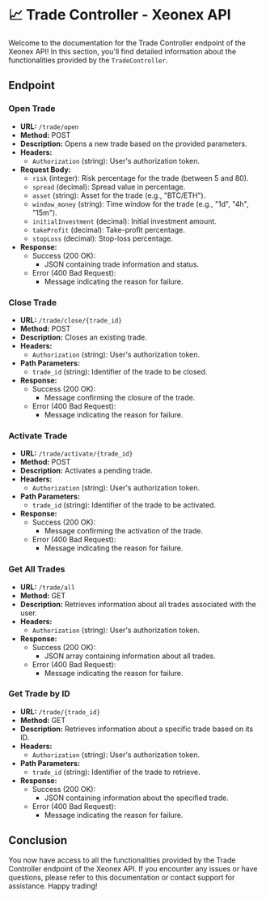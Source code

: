 # 📈 Trade Controller - Xeonex API

Welcome to the documentation for the Trade Controller endpoint of the Xeonex API! In this section, you'll find detailed information about the functionalities provided by the `TradeController`.

## Endpoint

### Open Trade

- **URL:** `/trade/open`
- **Method:** POST
- **Description:** Opens a new trade based on the provided parameters.
- **Headers:**
    - `Authorization` (string): User's authorization token.
- **Request Body:**
    - `risk` (integer): Risk percentage for the trade (between 5 and 80).
    - `spread` (decimal): Spread value in percentage.
    - `asset` (string): Asset for the trade (e.g., "BTC/ETH").
    - `window_money` (string): Time window for the trade (e.g., "1d", "4h", "15m").
    - `initialInvestment` (decimal): Initial investment amount.
    - `takeProfit` (decimal): Take-profit percentage.
    - `stopLoss` (decimal): Stop-loss percentage.
- **Response:**
    - Success (200 OK):
        - JSON containing trade information and status.
    - Error (400 Bad Request):
        - Message indicating the reason for failure.

### Close Trade

- **URL:** `/trade/close/{trade_id}`
- **Method:** POST
- **Description:** Closes an existing trade.
- **Headers:**
    - `Authorization` (string): User's authorization token.
- **Path Parameters:**
    - `trade_id` (string): Identifier of the trade to be closed.
- **Response:**
    - Success (200 OK):
        - Message confirming the closure of the trade.
    - Error (400 Bad Request):
        - Message indicating the reason for failure.

### Activate Trade

- **URL:** `/trade/activate/{trade_id}`
- **Method:** POST
- **Description:** Activates a pending trade.
- **Headers:**
    - `Authorization` (string): User's authorization token.
- **Path Parameters:**
    - `trade_id` (string): Identifier of the trade to be activated.
- **Response:**
    - Success (200 OK):
        - Message confirming the activation of the trade.
    - Error (400 Bad Request):
        - Message indicating the reason for failure.

### Get All Trades

- **URL:** `/trade/all`
- **Method:** GET
- **Description:** Retrieves information about all trades associated with the user.
- **Headers:**
    - `Authorization` (string): User's authorization token.
- **Response:**
    - Success (200 OK):
        - JSON array containing information about all trades.
    - Error (400 Bad Request):
        - Message indicating the reason for failure.

### Get Trade by ID

- **URL:** `/trade/{trade_id}`
- **Method:** GET
- **Description:** Retrieves information about a specific trade based on its ID.
- **Headers:**
    - `Authorization` (string): User's authorization token.
- **Path Parameters:**
    - `trade_id` (string): Identifier of the trade to retrieve.
- **Response:**
    - Success (200 OK):
        - JSON containing information about the specified trade.
    - Error (400 Bad Request):
        - Message indicating the reason for failure.

## Conclusion

You now have access to all the functionalities provided by the Trade Controller endpoint of the Xeonex API. If you encounter any issues or have questions, please refer to this documentation or contact support for assistance. Happy trading!
